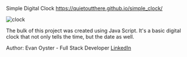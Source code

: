 Simple Digital Clock
https://quietoutthere.github.io/simple_clock/

![clock](https://user-images.githubusercontent.com/108839805/185429955-974e44d7-a9ad-4db8-be7c-874d76b7a31d.PNG)


The bulk of this project was created using Java Script. It's a basic digital clock that not only tells the time, but the date as well.

Author:
Evan Oyster - Full Stack Developer
[LinkedIn](https://www.linkedin.com/in/evan-oyster-442121249/) 


